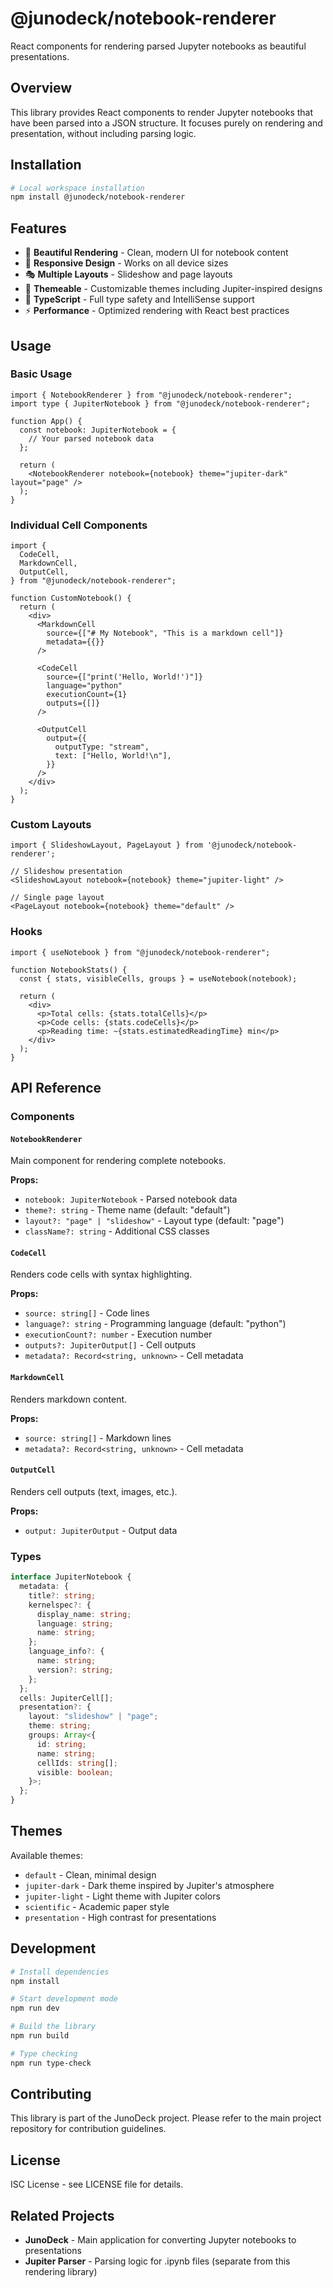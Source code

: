 # @junodeck/notebook-renderer

React components for rendering parsed Jupyter notebooks as beautiful presentations.

## Overview

This library provides React components to render Jupyter notebooks that have been parsed into a JSON structure. It focuses purely on rendering and presentation, without including parsing logic.

## Installation

```bash
# Local workspace installation
npm install @junodeck/notebook-renderer
```

## Features

- 🎨 **Beautiful Rendering** - Clean, modern UI for notebook content
- 📱 **Responsive Design** - Works on all device sizes
- 🎭 **Multiple Layouts** - Slideshow and page layouts
- 🎨 **Themeable** - Customizable themes including Jupiter-inspired designs
- 🔧 **TypeScript** - Full type safety and IntelliSense support
- ⚡ **Performance** - Optimized rendering with React best practices

## Usage

### Basic Usage

```tsx
import { NotebookRenderer } from "@junodeck/notebook-renderer";
import type { JupiterNotebook } from "@junodeck/notebook-renderer";

function App() {
  const notebook: JupiterNotebook = {
    // Your parsed notebook data
  };

  return (
    <NotebookRenderer notebook={notebook} theme="jupiter-dark" layout="page" />
  );
}
```

### Individual Cell Components

```tsx
import {
  CodeCell,
  MarkdownCell,
  OutputCell,
} from "@junodeck/notebook-renderer";

function CustomNotebook() {
  return (
    <div>
      <MarkdownCell
        source={["# My Notebook", "This is a markdown cell"]}
        metadata={{}}
      />

      <CodeCell
        source={["print('Hello, World!')"]}
        language="python"
        executionCount={1}
        outputs={[]}
      />

      <OutputCell
        output={{
          outputType: "stream",
          text: ["Hello, World!\n"],
        }}
      />
    </div>
  );
}
```

### Custom Layouts

```tsx
import { SlideshowLayout, PageLayout } from '@junodeck/notebook-renderer';

// Slideshow presentation
<SlideshowLayout notebook={notebook} theme="jupiter-light" />

// Single page layout
<PageLayout notebook={notebook} theme="default" />
```

### Hooks

```tsx
import { useNotebook } from "@junodeck/notebook-renderer";

function NotebookStats() {
  const { stats, visibleCells, groups } = useNotebook(notebook);

  return (
    <div>
      <p>Total cells: {stats.totalCells}</p>
      <p>Code cells: {stats.codeCells}</p>
      <p>Reading time: ~{stats.estimatedReadingTime} min</p>
    </div>
  );
}
```

## API Reference

### Components

#### `NotebookRenderer`

Main component for rendering complete notebooks.

**Props:**

- `notebook: JupiterNotebook` - Parsed notebook data
- `theme?: string` - Theme name (default: "default")
- `layout?: "page" | "slideshow"` - Layout type (default: "page")
- `className?: string` - Additional CSS classes

#### `CodeCell`

Renders code cells with syntax highlighting.

**Props:**

- `source: string[]` - Code lines
- `language?: string` - Programming language (default: "python")
- `executionCount?: number` - Execution number
- `outputs?: JupiterOutput[]` - Cell outputs
- `metadata?: Record<string, unknown>` - Cell metadata

#### `MarkdownCell`

Renders markdown content.

**Props:**

- `source: string[]` - Markdown lines
- `metadata?: Record<string, unknown>` - Cell metadata

#### `OutputCell`

Renders cell outputs (text, images, etc.).

**Props:**

- `output: JupiterOutput` - Output data

### Types

```typescript
interface JupiterNotebook {
  metadata: {
    title?: string;
    kernelspec?: {
      display_name: string;
      language: string;
      name: string;
    };
    language_info?: {
      name: string;
      version?: string;
    };
  };
  cells: JupiterCell[];
  presentation?: {
    layout: "slideshow" | "page";
    theme: string;
    groups: Array<{
      id: string;
      name: string;
      cellIds: string[];
      visible: boolean;
    }>;
  };
}
```

## Themes

Available themes:

- `default` - Clean, minimal design
- `jupiter-dark` - Dark theme inspired by Jupiter's atmosphere
- `jupiter-light` - Light theme with Jupiter colors
- `scientific` - Academic paper style
- `presentation` - High contrast for presentations

## Development

```bash
# Install dependencies
npm install

# Start development mode
npm run dev

# Build the library
npm run build

# Type checking
npm run type-check
```

## Contributing

This library is part of the JunoDeck project. Please refer to the main project repository for contribution guidelines.

## License

ISC License - see LICENSE file for details.

## Related Projects

- **JunoDeck** - Main application for converting Jupyter notebooks to presentations
- **Jupiter Parser** - Parsing logic for .ipynb files (separate from this rendering library)
